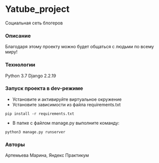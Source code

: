 # Yatube_project
Социальная сеть блогеров
### Описание
Благодаря этому проекту можно будет общаться с людьми по всему миру!
### Технологии
Python 3.7
Django 2.2.19
### Запуск проекта в dev-режиме
- Установите и активируйте виртуальное окружение
- Установите зависимости из файла requirements.txt
```
pip install -r requirements.txt
``` 
- В папке с файлом manage.py выполните команду:
```
python3 manage.py runserver
```
### Авторы
Артемьева Марина, Яндекс Практикум
